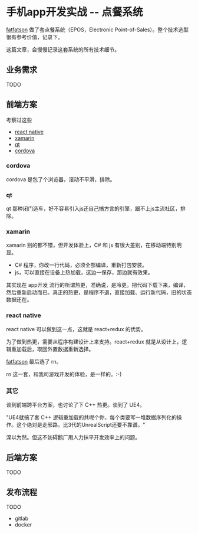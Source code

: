 # 手机app开发实战 -- 点餐系统

[fatfatson][5] 做了套点餐系统（EPOS，Electronic Point-of-Sales）。整个技术选型很有参考价值，记录下。

这篇文章，会慢慢记录这套系统的所有技术细节。


## 业务需求

TODO


## 前端方案

考察过这些

 * [react native][1]
 * [xamarin][2]
 * [qt][3]
 * [cordova][4]

### cordova

cordova 是包了个浏览器，滚动不平滑，排除。

### qt

qt 那种闭门造车，好不容易引入js还自己搞方言的引擎，跟不上js主流社区，排除。

### xamarin

xamarin 别的都不错，但开发体验上，C# 和 js 有很大差别，在移动端特别明显。

 * C# 程序，你改一行代码，必须全部编译，重新打包安装。
 * js，可以直接在设备上热加载，这边一保存，那边就有效果。

其实现在 app开发 流行的所谓热更，准确说，是冷更。把代码下载下来，编译，然后重新启动而已。真正的热更，是程序不退，直接加载、运行新代码，旧的状态数据还在。

### react native

react native 可以做到这一点，这就是 react+redux 的优势。

为了做到热更，需要从程序构建设计上来支持。react+redux 就是从设计上，逻辑重加载后，取回外置数据重新选择。

[fatfatson][5] 最后选了 rn。

rn 这一套，和我司游戏开发的体验，是一样的。:-)

### 其它

谈到前端跨平台方案，也讨论了下 C++ 热更。谈到了 UE4。

"UE4就搞了套 C++ 逻辑重加载的共呢个你，每个类要写一堆数据序列化的操作。这个绝对是走邪路。比3代的UnrealScript还要不靠谱。"

深以为然。但这不妨碍鹅厂用人力抹平开发效率上的问题。


## 后端方案

TODO

## 发布流程

TODO

 * gitlab
 * docker



[1]:https://facebook.github.io/react-native/
[2]:https://visualstudio.microsoft.com/xamarin/
[3]:https://www.qt.io/
[4]:https://cordova.apache.org/
[5]:https://fatfatson.github.io/
